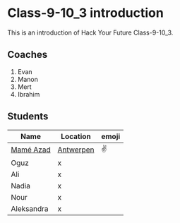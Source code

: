 # Class-9-10_3 introduction

This is an introduction of Hack Your Future Class-9-10_3.

## Coaches  

1. Evan
2. Manon
3. Mert
4. Ibrahim

## Students  

  Name       | Location   | emoji
 -----------|------------| ------
 [Mamé Azad](./mame.md)  |[Antwerpen](https://en.wikipedia.org/wiki/Antwerp) | :v:
 Oguz       | x          |
 Ali        | x          |
 Nadia      | x          |
 Nour       | x          |
 Aleksandra | x          |
